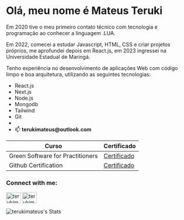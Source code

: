 # Olá, meu nome é Mateus Teruki

Em 2020 tive o meu primeiro contato técnico com tecnologia e programação ao conhecer a linguagem .LUA.

Em 2022, comecei a estudar Javascript, HTML, CSS e criar projetos próprios, me aprofundei depois em React.js, em 2023 ingressei na Universidade Estadual de Maringá.

Tenho experiência no desenvolvimento de aplicações Web com código limpo e boa arquitetura, utilizando as seguintes tecnologias:
- React.js
- Next.js
- Node.js
- Mongodb
- Tailwind
- Git
- 
- 📫 __terukimateus@outlook.com__

| Curso | Certificado |
|---------- | --------- |
|Green Software for Practitioners| [Certificado](https://ti-user-certificates.s3.amazonaws.com/e0df7fbf-a057-42af-8a1f-590912be5460/32ede1f9-3fdd-4ffa-9ef7-5415d05cf8f2-mateus-teruki-4f4006d8-2090-4323-9765-781306c92fdb-certificate.pdf)| 
|Github Certification| [Certificado](https://hermes.dio.me/certificates/PVE5RSQN.pdf)|

<h3 align="left">Connect with me:</h3>
<p align="left">
<a href="https://linkedin.com/in/terukimateus" target="blank"><img align="center" src="https://raw.githubusercontent.com/rahuldkjain/github-profile-readme-generator/master/src/images/icons/Social/linked-in-alt.svg" alt="terukimateus" height="30" width="40" /></a>
<a href="https://instagram.com/terukimateus" target="blank"><img align="center" src="https://raw.githubusercontent.com/rahuldkjain/github-profile-readme-generator/master/src/images/icons/Social/instagram.svg" alt="terukimateus" height="30" width="40" /></a>
</p>

![terukimateus's Stats](https://github-readme-stats.vercel.app/api?username=terukimateus&theme=shades-of-purple&show_icons=true&hide_border=true&count_private=true)
